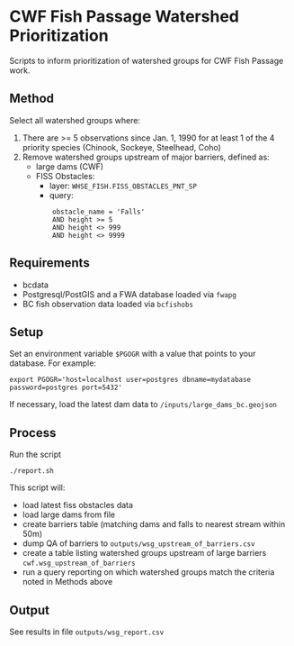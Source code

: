 # CWF Fish Passage Watershed Prioritization

Scripts to inform prioritization of watershed groups for CWF Fish Passage work.

## Method

Select all watershed groups where:

1. There are >= 5 observations since Jan. 1, 1990 for at least 1 of the 4 priority species (Chinook, Sockeye, Steelhead, Coho)
2. Remove watershed groups upstream of major barriers, defined as:
    - large dams (CWF)
    - FISS Obstacles:
        - layer: `WHSE_FISH.FISS_OBSTACLES_PNT_SP`
        - query:
        ```
            obstacle_name = 'Falls'
            AND height >= 5
            AND height <> 999
            AND height <> 9999
        ```

## Requirements

- bcdata
- Postgresql/PostGIS and a FWA database loaded via `fwapg`
- BC fish observation data loaded via `bcfishobs`


## Setup

Set an environment variable `$PGOGR` with a value that points to your database. For example:

    export PGOGR='host=localhost user=postgres dbname=mydatabase password=postgres port=5432'

If necessary, load the latest dam data to `/inputs/large_dams_bc.geojson`

## Process

Run the script

    ./report.sh

This script will:

- load latest fiss obstacles data
- load large dams from file
- create barriers table (matching dams and falls to nearest stream within 50m)
- dump QA of barriers to `outputs/wsg_upstream_of_barriers.csv`
- create a table listing watershed groups upstream of large barriers `cwf.wsg_upstream_of_barriers`
- run a query reporting on which watershed groups match the criteria noted in Methods above

## Output

See results in file `outputs/wsg_report.csv`
